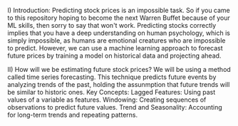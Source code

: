 I) Introduction:
Predicting stock prices is an impossible task. So if you came to this repository hoping to become the next Warren Buffet because of your ML skills, then sorry to say that won't work. Predicting stocks correctly implies that you have a deep understanding on human psychology, which is simply impossible, as humans are emotional creatures who are impossible to predict.
However, we can use a machine learning approach to forecast future prices by training a model on historical data and projecting ahead.

II) How will we be estimating future stock prices?
We will be using a method called time series forecasting. This technique predicts future events by analyzing trends of the past, holding the assunmption that future trends will be similar to historic ones.
Key Concepts:
  Lagged Features: Using past values  of a variable as features.
  Windowing: Creating sequences of observations to predict future values.
  Trend and Seasonality: Accounting for long-term trends and repeating patterns.

